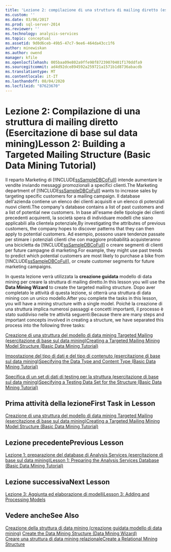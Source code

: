 ```yaml
---
title: 'Lezione 2: compilazione di una struttura di mailing diretto (esercitazione di base sul data mining) | Microsoft Docs'
ms.custom: ''
ms.date: 03/06/2017
ms.prod: sql-server-2014
ms.reviewer: ''
ms.technology: analysis-services
ms.topic: conceptual
ms.assetid: 9d0d6ceb-49b5-47c7-9ee6-464da43cc1f6
author: minewiskan
ms.author: owend
manager: kfile
ms.openlocfilehash: 005baa09e802a9ffe98f87239070401f170ddfa9
ms.sourcegitcommit: ad4d92dce894592a259721a1571b1d8736abacdb
ms.translationtype: MT
ms.contentlocale: it-IT
ms.lasthandoff: 08/04/2020
ms.locfileid: "87623670"
---
```

# <a name="lesson-2-building-a-targeted-mailing-structure-basic-data-mining-tutorial"></a><span data-ttu-id="3a373-102">Lezione 2: Compilazione di una struttura di mailing diretto (Esercitazione di base sul data mining)</span><span class="sxs-lookup"><span data-stu-id="3a373-102">Lesson 2: Building a Targeted Mailing Structure (Basic Data Mining Tutorial)</span></span>
  <span data-ttu-id="3a373-103">Il reparto Marketing di [!INCLUDE[ssSampleDBCoFull](../includes/sssampledbcofull-md.md)] intende aumentare le vendite inviando messaggi promozionali a specifici clienti.</span><span class="sxs-lookup"><span data-stu-id="3a373-103">The Marketing department of [!INCLUDE[ssSampleDBCoFull](../includes/sssampledbcofull-md.md)] wants to increase sales by targeting specific customers for a mailing campaign.</span></span> <span data-ttu-id="3a373-104">Il database dell'azienda contiene un elenco dei clienti acquisiti e un elenco di potenziali nuovi clienti.</span><span class="sxs-lookup"><span data-stu-id="3a373-104">The company's database contains a list of past customers and a list of potential new customers.</span></span> <span data-ttu-id="3a373-105">In base all'esame delle tipologie dei clienti precedenti acquirenti, la società spera di individuare modelli che siano applicabili alla clientela potenziale,</span><span class="sxs-lookup"><span data-stu-id="3a373-105">By investigating the attributes of previous customers, the company hopes to discover patterns that they can then apply to potential customers.</span></span> <span data-ttu-id="3a373-106">Ad esempio, possono usare tendenze passate per stimare i potenziali clienti che con maggiore probabilità acquisteranno una bicicletta da [!INCLUDE[ssSampleDBCoFull](../includes/sssampledbcofull-md.md)] o creare segmenti di clienti per future campagne di marketing.</span><span class="sxs-lookup"><span data-stu-id="3a373-106">For example, they might use past trends to predict which potential customers are most likely to purchase a bike from [!INCLUDE[ssSampleDBCoFull](../includes/sssampledbcofull-md.md)], or create customer segments for future marketing campaigns.</span></span>  
  
 <span data-ttu-id="3a373-107">In questa lezione verrà utilizzata la **creazione guidata** modello di data mining per creare la struttura di mailing diretto.</span><span class="sxs-lookup"><span data-stu-id="3a373-107">In this lesson you will use the **Data Mining Wizard** to create the targeted mailing structure.</span></span> <span data-ttu-id="3a373-108">Dopo aver completato le attività di questa lezione, si otterrà una struttura di data mining con un unico modello.</span><span class="sxs-lookup"><span data-stu-id="3a373-108">After you complete the tasks in this lesson, you will have a mining structure with a single model.</span></span> <span data-ttu-id="3a373-109">Poiché la creazione di una struttura implica numerosi passaggi e concetti importanti, il processo è stato suddiviso nelle tre attività seguenti:</span><span class="sxs-lookup"><span data-stu-id="3a373-109">Because there are many steps and important concepts involved in creating a structure, we have separated this process into the following three tasks:</span></span>  
  
 [<span data-ttu-id="3a373-110">Creazione di una struttura del modello di data mining Targeted Mailing &#40;esercitazione di base sul data mining&#41;</span><span class="sxs-lookup"><span data-stu-id="3a373-110">Creating a Targeted Mailing Mining Model Structure &#40;Basic Data Mining Tutorial&#41;</span></span>](../../2014/tutorials/creating-a-targeted-mailing-mining-model-structure-basic-data-mining-tutorial.md)  
  
 [<span data-ttu-id="3a373-111">Impostazione del tipo di dati e del tipo di contenuto &#40;esercitazione di base sul data mining&#41;</span><span class="sxs-lookup"><span data-stu-id="3a373-111">Specifying the Data Type and Content Type &#40;Basic Data Mining Tutorial&#41;</span></span>](../../2014/tutorials/specifying-the-data-type-and-content-type-basic-data-mining-tutorial.md)  
  
 [<span data-ttu-id="3a373-112">Specifica di un set di dati di testing per la struttura &#40;esercitazione di base sul data mining&#41;</span><span class="sxs-lookup"><span data-stu-id="3a373-112">Specifying a Testing Data Set for the Structure &#40;Basic Data Mining Tutorial&#41;</span></span>](../../2014/tutorials/specifying-a-testing-data-set-for-the-structure-basic-data-mining-tutorial.md)  
  
## <a name="first-task-in-lesson"></a><span data-ttu-id="3a373-113">Prima attività della lezione</span><span class="sxs-lookup"><span data-stu-id="3a373-113">First Task in Lesson</span></span>  
 [<span data-ttu-id="3a373-114">Creazione di una struttura del modello di data mining Targeted Mailing &#40;esercitazione di base sul data mining&#41;</span><span class="sxs-lookup"><span data-stu-id="3a373-114">Creating a Targeted Mailing Mining Model Structure &#40;Basic Data Mining Tutorial&#41;</span></span>](../../2014/tutorials/creating-a-targeted-mailing-mining-model-structure-basic-data-mining-tutorial.md)  
  
## <a name="previous-lesson"></a><span data-ttu-id="3a373-115">Lezione precedente</span><span class="sxs-lookup"><span data-stu-id="3a373-115">Previous Lesson</span></span>  
 [<span data-ttu-id="3a373-116">Lezione 1: preparazione del database di Analysis Services &#40;esercitazione di base sul data mining&#41;</span><span class="sxs-lookup"><span data-stu-id="3a373-116">Lesson 1: Preparing the Analysis Services Database &#40;Basic Data Mining Tutorial&#41;</span></span>](../../2014/tutorials/lesson-1-preparing-the-analysis-services-database-basic-data-mining-tutorial.md)  
  
## <a name="next--lesson"></a><span data-ttu-id="3a373-117">Lezione successiva</span><span class="sxs-lookup"><span data-stu-id="3a373-117">Next  Lesson</span></span>  
 [<span data-ttu-id="3a373-118">Lezione 3: Aggiunta ed elaborazione di modelli</span><span class="sxs-lookup"><span data-stu-id="3a373-118">Lesson 3: Adding and Processing Models</span></span>](../../2014/tutorials/lesson-3-adding-and-processing-models.md)  
  
## <a name="see-also"></a><span data-ttu-id="3a373-119">Vedere anche</span><span class="sxs-lookup"><span data-stu-id="3a373-119">See Also</span></span>  
 <span data-ttu-id="3a373-120">[Creazione della struttura di data mining &#40;creazione guidata modello di data mining&#41;](../../2014/analysis-services/create-the-data-mining-structure-data-mining-wizard.md) </span><span class="sxs-lookup"><span data-stu-id="3a373-120">[Create the Data Mining Structure &#40;Data Mining Wizard&#41;](../../2014/analysis-services/create-the-data-mining-structure-data-mining-wizard.md) </span></span>  
 [<span data-ttu-id="3a373-121">Creare una struttura di data mining relazionale</span><span class="sxs-lookup"><span data-stu-id="3a373-121">Create a Relational Mining Structure</span></span>](../../2014/analysis-services/data-mining/create-a-relational-mining-structure.md)  
  
  
